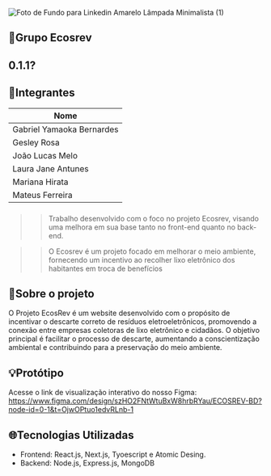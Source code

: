 ![Foto de Fundo para Linkedin Amarelo Lâmpada Minimalista (1)](https://github.com/Ecosrev/ecosrevMongo/assets/126609101/5f7ca8a9-9032-4ae4-9ca8-96eb2b656ffb)

## 🍃Grupo Ecosrev

## 0.1.1?

## 👤Integrantes

| Nome                      |
| ------------------------- |
| Gabriel Yamaoka Bernardes |
| Gesley Rosa               |
| João Lucas Melo           |
| Laura Jane Antunes        |
| Mariana Hirata            |
| Mateus Ferreira           |

###

> > Trabalho desenvolvido com o foco no projeto Ecosrev, visando uma melhora em sua base tanto no front-end quanto no back-end.

> > O Ecosrev é um projeto focado em melhorar o meio ambiente, fornecendo um incentivo ao recolher lixo eletrônico dos habitantes em troca de benefícios

###

## 📃Sobre o projeto

O Projeto EcosRev é um website desenvolvido com o propósito de incentivar o descarte correto de resíduos eletroeletrônicos, promovendo a conexão entre empresas coletoras de lixo eletrônico e cidadãos. O objetivo principal é facilitar o processo de descarte, aumentando a conscientização ambiental e contribuindo para a preservação do meio ambiente.

## 💡Protótipo

Acesse o link de visualização interativo do nosso Figma: https://www.figma.com/design/szHO2FNtWtuBxW8hrbRYau/ECOSREV-BD?node-id=0-1&t=OjwOPtuo1edvRLnb-1

## 🌐Tecnologias Utilizadas

- Frontend: React.js, Next.js, Tyoescript e Atomic Desing.
- Backend: Node.js, Express.js, MongoDB
